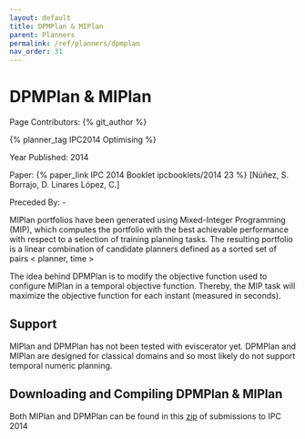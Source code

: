 ```yaml
---
layout: default
title: DPMPlan & MIPlan
parent: Planners
permalink: /ref/planners/dpmplan
nav_order: 31
---
```

# DPMPlan & MIPlan

Page Contributors: {% git_author %}

{% planner_tag IPC2014 Optimising %}

Year Published: 2014

Paper: {% paper_link IPC 2014 Booklet ipcbooklets/2014 23 %} [Núñez, S. Borrajo, D. Linares López, C.]

Preceded By: -

MIPlan portfolios have been generated using Mixed-Integer Programming (MIP), which computes the portfolio with the best achievable performance with respect to a selection of training planning tasks. The resulting portfolio is a linear combination of candidate planners defined as a sorted set of pairs < planner, time >

The idea behind DPMPlan is to modify the objective function used to configure MIPlan in a temporal objective function. Thereby, the MIP task will maximize the objective function for each instant (measured in seconds).

## Support

MIPlan and DPMPlan has not been tested with eviscerator yet. DPMPlan and MIPlan are designed for classical domains and so most likely do not support temporal numeric planning.

## Downloading and Compiling DPMPlan & MIPlan

Both MIPlan and DPMPlan can be found in this [zip](https://helios.hud.ac.uk/scommv/IPC-14/repo_planners/seq-opt.zip) of submissions to IPC 2014